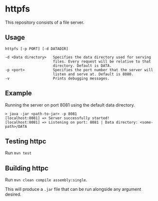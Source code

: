 # httpfs
This repository consists of a file server.

## Usage

```
httpfs [-p PORT] [-d DATADIR]

-d <Data directory>   Specifies the data directory used for serving
                      files. Every request will be relative to that
                      directory. Default is DATA.
-p <port>             Specifies the port number that the server will
                      listen and serve at. Default is 8080.
-v                    Prints debugging messages.
```

## Example

Running the server on port 8081 using the default data directory.
```
> java -jar <path-to-jar> -p 8081
[localhost:8081] => Server successfully started!
[localhost:8081] => Listening on port: 8081 | Data directory: <some-path>/DATA
```

## Testing httpc

Run `mvn test`

## Building httpc

Run `mvn clean compile assembly:single`.

This will produce a `.jar` file that can be run alongside any argument desired.
